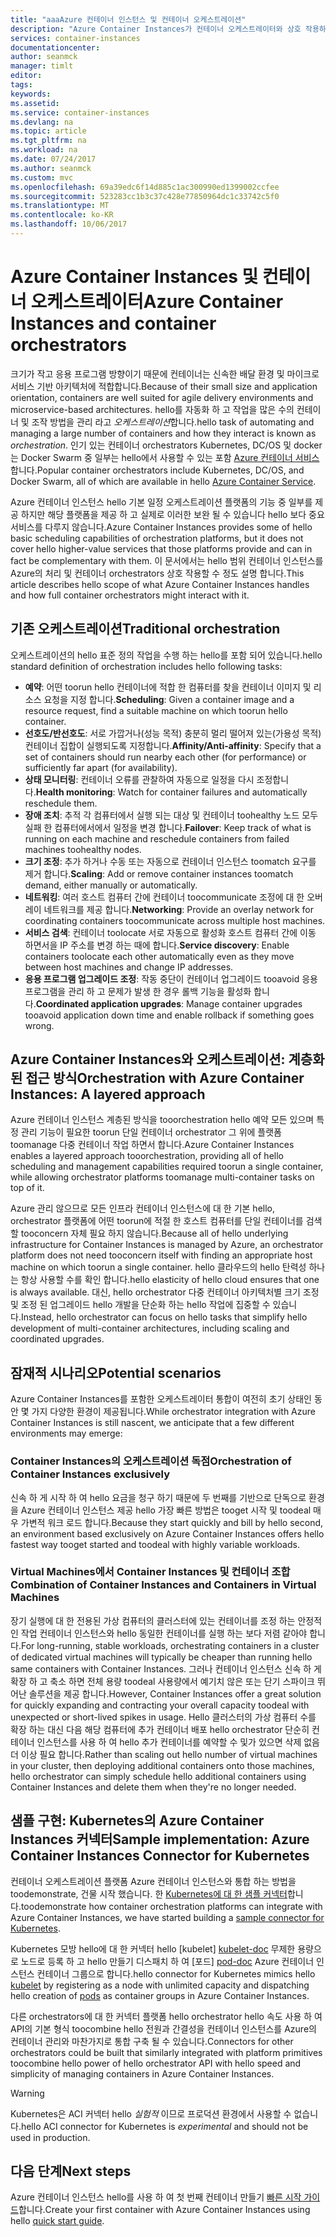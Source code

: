```yaml
---
title: "aaaAzure 컨테이너 인스턴스 및 컨테이너 오케스트레이션"
description: "Azure Container Instances가 컨테이너 오케스트레이터와 상호 작용하는 방법을 이해합니다"
services: container-instances
documentationcenter: 
author: seanmck
manager: timlt
editor: 
tags: 
keywords: 
ms.assetid: 
ms.service: container-instances
ms.devlang: na
ms.topic: article
ms.tgt_pltfrm: na
ms.workload: na
ms.date: 07/24/2017
ms.author: seanmck
ms.custom: mvc
ms.openlocfilehash: 69a39edc6f14d885c1ac300990ed1399002ccfee
ms.sourcegitcommit: 523283cc1b3c37c428e77850964dc1c33742c5f0
ms.translationtype: MT
ms.contentlocale: ko-KR
ms.lasthandoff: 10/06/2017
---
```

# <a name="azure-container-instances-and-container-orchestrators"></a><span data-ttu-id="f06d7-103">Azure Container Instances 및 컨테이너 오케스트레이터</span><span class="sxs-lookup"><span data-stu-id="f06d7-103">Azure Container Instances and container orchestrators</span></span>

<span data-ttu-id="f06d7-104">크기가 작고 응용 프로그램 방향이기 때문에 컨테이너는 신속한 배달 환경 및 마이크로 서비스 기반 아키텍처에 적합합니다.</span><span class="sxs-lookup"><span data-stu-id="f06d7-104">Because of their small size and application orientation, containers are well suited for agile delivery environments and microservice-based architectures.</span></span> <span data-ttu-id="f06d7-105">hello를 자동화 하 고 작업을 많은 수의 컨테이너 및 조작 방법을 관리 라고 *오케스트레이션*합니다.</span><span class="sxs-lookup"><span data-stu-id="f06d7-105">hello task of automating and managing a large number of containers and how they interact is known as *orchestration*.</span></span> <span data-ttu-id="f06d7-106">인기 있는 컨테이너 orchestrators Kubernetes, DC/OS 및 docker는 Docker Swarm 중 일부는 hello에서 사용할 수 있는 포함 [Azure 컨테이너 서비스](https://docs.microsoft.com/azure/container-service/)합니다.</span><span class="sxs-lookup"><span data-stu-id="f06d7-106">Popular container orchestrators include Kubernetes, DC/OS, and Docker Swarm, all of which are available in hello [Azure Container Service](https://docs.microsoft.com/azure/container-service/).</span></span>

<span data-ttu-id="f06d7-107">Azure 컨테이너 인스턴스 hello 기본 일정 오케스트레이션 플랫폼의 기능 중 일부를 제공 하지만 해당 플랫폼을 제공 하 고 실제로 이러한 보완 될 수 있습니다 hello 보다 중요 서비스를 다루지 않습니다.</span><span class="sxs-lookup"><span data-stu-id="f06d7-107">Azure Container Instances provides some of hello basic scheduling capabilities of orchestration platforms, but it does not cover hello higher-value services that those platforms provide and can in fact be complementary with them.</span></span> <span data-ttu-id="f06d7-108">이 문서에서는 hello 범위 컨테이너 인스턴스를 Azure의 처리 및 컨테이너 orchestrators 상호 작용할 수 정도 설명 합니다.</span><span class="sxs-lookup"><span data-stu-id="f06d7-108">This article describes hello scope of what Azure Container Instances handles and how full container orchestrators might interact with it.</span></span>

## <a name="traditional-orchestration"></a><span data-ttu-id="f06d7-109">기존 오케스트레이션</span><span class="sxs-lookup"><span data-stu-id="f06d7-109">Traditional orchestration</span></span>

<span data-ttu-id="f06d7-110">오케스트레이션의 hello 표준 정의 작업을 수행 하는 hello를 포함 되어 있습니다.</span><span class="sxs-lookup"><span data-stu-id="f06d7-110">hello standard definition of orchestration includes hello following tasks:</span></span>

- <span data-ttu-id="f06d7-111">**예약**: 어떤 toorun hello 컨테이너에 적합 한 컴퓨터를 찾을 컨테이너 이미지 및 리소스 요청을 지정 합니다.</span><span class="sxs-lookup"><span data-stu-id="f06d7-111">**Scheduling**: Given a container image and a resource request, find a suitable machine on which toorun hello container.</span></span>
- <span data-ttu-id="f06d7-112">**선호도/반선호도**: 서로 가깝거나(성능 목적) 충분히 멀리 떨어져 있는(가용성 목적) 컨테이너 집합이 실행되도록 지정합니다.</span><span class="sxs-lookup"><span data-stu-id="f06d7-112">**Affinity/Anti-affinity**: Specify that a set of containers should run nearby each other (for performance) or sufficiently far apart (for availability).</span></span>
- <span data-ttu-id="f06d7-113">**상태 모니터링**: 컨테이너 오류를 관찰하여 자동으로 일정을 다시 조정합니다.</span><span class="sxs-lookup"><span data-stu-id="f06d7-113">**Health monitoring**: Watch for container failures and automatically reschedule them.</span></span>
- <span data-ttu-id="f06d7-114">**장애 조치**: 추적 각 컴퓨터에서 실행 되는 대상 및 컨테이너 toohealthy 노드 모두 실패 한 컴퓨터에서에서 일정을 변경 합니다.</span><span class="sxs-lookup"><span data-stu-id="f06d7-114">**Failover**: Keep track of what is running on each machine and reschedule containers from failed machines toohealthy nodes.</span></span>
- <span data-ttu-id="f06d7-115">**크기 조정**: 추가 하거나 수동 또는 자동으로 컨테이너 인스턴스 toomatch 요구를 제거 합니다.</span><span class="sxs-lookup"><span data-stu-id="f06d7-115">**Scaling**: Add or remove container instances toomatch demand, either manually or automatically.</span></span>
- <span data-ttu-id="f06d7-116">**네트워킹**: 여러 호스트 컴퓨터 간에 컨테이너 toocommunicate 조정에 대 한 오버레이 네트워크를 제공 합니다.</span><span class="sxs-lookup"><span data-stu-id="f06d7-116">**Networking**: Provide an overlay network for coordinating containers toocommunicate across multiple host machines.</span></span>
- <span data-ttu-id="f06d7-117">**서비스 검색**: 컨테이너 toolocate 서로 자동으로 활성화 호스트 컴퓨터 간에 이동 하면서을 IP 주소를 변경 하는 때에 합니다.</span><span class="sxs-lookup"><span data-stu-id="f06d7-117">**Service discovery**: Enable containers toolocate each other automatically even as they move between host machines and change IP addresses.</span></span>
- <span data-ttu-id="f06d7-118">**응용 프로그램 업그레이드 조정**: 작동 중단이 컨테이너 업그레이드 tooavoid 응용 프로그램을 관리 하 고 문제가 발생 한 경우 롤백 기능을 활성화 합니다.</span><span class="sxs-lookup"><span data-stu-id="f06d7-118">**Coordinated application upgrades**: Manage container upgrades tooavoid application down time and enable rollback if something goes wrong.</span></span>

## <a name="orchestration-with-azure-container-instances-a-layered-approach"></a><span data-ttu-id="f06d7-119">Azure Container Instances와 오케스트레이션: 계층화된 접근 방식</span><span class="sxs-lookup"><span data-stu-id="f06d7-119">Orchestration with Azure Container Instances: A layered approach</span></span>

<span data-ttu-id="f06d7-120">Azure 컨테이너 인스턴스 계층된 방식을 tooorchestration hello 예약 모든 있으며 특정 관리 기능이 필요한 toorun 단일 컨테이너 orchestrator 그 위에 플랫폼 toomanage 다중 컨테이너 작업 하면서 합니다.</span><span class="sxs-lookup"><span data-stu-id="f06d7-120">Azure Container Instances enables a layered approach tooorchestration, providing all of hello scheduling and management capabilities required toorun a single container, while allowing orchestrator platforms toomanage multi-container tasks on top of it.</span></span>

<span data-ttu-id="f06d7-121">Azure 관리 않으므로 모든 인프라 컨테이너 인스턴스에 대 한 기본 hello, orchestrator 플랫폼에 어떤 toorun에 적절 한 호스트 컴퓨터를 단일 컨테이너를 검색할 tooconcern 자체 필요 하지 않습니다.</span><span class="sxs-lookup"><span data-stu-id="f06d7-121">Because all of hello underlying infrastructure for Container Instances is managed by Azure, an orchestrator platform does not need tooconcern itself with finding an appropriate host machine on which toorun a single container.</span></span> <span data-ttu-id="f06d7-122">hello 클라우드의 hello 탄력성 하나는 항상 사용할 수를 확인 합니다.</span><span class="sxs-lookup"><span data-stu-id="f06d7-122">hello elasticity of hello cloud ensures that one is always available.</span></span> <span data-ttu-id="f06d7-123">대신, hello orchestrator 다중 컨테이너 아키텍처별 크기 조정 및 조정 된 업그레이드 hello 개발을 단순화 하는 hello 작업에 집중할 수 있습니다.</span><span class="sxs-lookup"><span data-stu-id="f06d7-123">Instead, hello orchestrator can focus on hello tasks that simplify hello development of multi-container architectures, including scaling and coordinated upgrades.</span></span>



## <a name="potential-scenarios"></a><span data-ttu-id="f06d7-124">잠재적 시나리오</span><span class="sxs-lookup"><span data-stu-id="f06d7-124">Potential scenarios</span></span>

<span data-ttu-id="f06d7-125">Azure Container Instances를 포함한 오케스트레이터 통합이 여전히 초기 상태인 동안 몇 가지 다양한 환경이 제공됩니다.</span><span class="sxs-lookup"><span data-stu-id="f06d7-125">While orchestrator integration with Azure Container Instances is still nascent, we anticipate that a few different environments may emerge:</span></span>

### <a name="orchestration-of-container-instances-exclusively"></a><span data-ttu-id="f06d7-126">Container Instances의 오케스트레이션 독점</span><span class="sxs-lookup"><span data-stu-id="f06d7-126">Orchestration of Container Instances exclusively</span></span>

<span data-ttu-id="f06d7-127">신속 하 게 시작 하 여 hello 요금을 청구 하기 때문에 두 번째를 기반으로 단독으로 환경을 Azure 컨테이너 인스턴스 제공 hello 가장 빠른 방법은 tooget 시작 및 toodeal 매우 가변적 워크 로드 합니다.</span><span class="sxs-lookup"><span data-stu-id="f06d7-127">Because they start quickly and bill by hello second, an environment based exclusively on Azure Container Instances offers hello fastest way tooget started and toodeal with highly variable workloads.</span></span>

### <a name="combination-of-container-instances-and-containers-in-virtual-machines"></a><span data-ttu-id="f06d7-128">Virtual Machines에서 Container Instances 및 컨테이너 조합</span><span class="sxs-lookup"><span data-stu-id="f06d7-128">Combination of Container Instances and Containers in Virtual Machines</span></span>

<span data-ttu-id="f06d7-129">장기 실행에 대 한 전용된 가상 컴퓨터의 클러스터에 있는 컨테이너를 조정 하는 안정적인 작업 컨테이너 인스턴스와 hello 동일한 컨테이너를 실행 하는 보다 저렴 같아야 합니다.</span><span class="sxs-lookup"><span data-stu-id="f06d7-129">For long-running, stable workloads, orchestrating containers in a cluster of dedicated virtual machines will typically be cheaper than running hello same containers with Container Instances.</span></span> <span data-ttu-id="f06d7-130">그러나 컨테이너 인스턴스 신속 하 게 확장 하 고 축소 하면 전체 용량 toodeal 사용량에서 예기치 않은 또는 단기 스파이크 뛰어난 솔루션을 제공 합니다.</span><span class="sxs-lookup"><span data-stu-id="f06d7-130">However, Container Instances offer a great solution for quickly expanding and contracting your overall capacity toodeal with unexpected or short-lived spikes in usage.</span></span> <span data-ttu-id="f06d7-131">Hello 클러스터의 가상 컴퓨터 수를 확장 하는 대신 다음 해당 컴퓨터에 추가 컨테이너 배포 hello orchestrator 단순히 컨테이너 인스턴스를 사용 하 여 hello 추가 컨테이너를 예약할 수 및가 있으면 삭제 없음 더 이상 필요 합니다.</span><span class="sxs-lookup"><span data-stu-id="f06d7-131">Rather than scaling out hello number of virtual machines in your cluster, then deploying additional containers onto those machines, hello orchestrator can simply schedule hello additional containers using Container Instances and delete them when they're no longer needed.</span></span>

## <a name="sample-implementation-azure-container-instances-connector-for-kubernetes"></a><span data-ttu-id="f06d7-132">샘플 구현: Kubernetes의 Azure Container Instances 커넥터</span><span class="sxs-lookup"><span data-stu-id="f06d7-132">Sample implementation: Azure Container Instances Connector for Kubernetes</span></span>

<span data-ttu-id="f06d7-133">컨테이너 오케스트레이션 플랫폼 Azure 컨테이너 인스턴스와 통합 하는 방법을 toodemonstrate, 건물 시작 했습니다. 한 [Kubernetes에 대 한 샘플 커넥터][aci-connector-k8s]합니다.</span><span class="sxs-lookup"><span data-stu-id="f06d7-133">toodemonstrate how container orchestration platforms can integrate with Azure Container Instances, we have started building a [sample connector for Kubernetes][aci-connector-k8s].</span></span> 

<span data-ttu-id="f06d7-134">Kubernetes 모방 hello에 대 한 커넥터 hello [kubelet] [ kubelet-doc] 무제한 용량으로 노드로 등록 하 고 hello 만들기 디스패치 하 여 [포드] [ pod-doc] Azure 컨테이너 인스턴스 컨테이너 그룹으로 합니다.</span><span class="sxs-lookup"><span data-stu-id="f06d7-134">hello connector for Kubernetes mimics hello [kubelet][kubelet-doc] by registering as a node with unlimited capacity and dispatching hello creation of [pods][pod-doc] as container groups in Azure Container Instances.</span></span> 

<!-- ![ACI Connector for Kubernetes][aci-connector-k8s-gif] -->

<span data-ttu-id="f06d7-135">다른 orchestrators에 대 한 커넥터 플랫폼 hello orchestrator hello 속도 사용 하 여 API의 기본 형식 toocombine hello 전원과 간결성을 컨테이너 인스턴스를 Azure의 컨테이너 관리와 마찬가지로 통합 구축 될 수 있습니다.</span><span class="sxs-lookup"><span data-stu-id="f06d7-135">Connectors for other orchestrators could be built that similarly integrated with platform primitives toocombine hello power of hello orchestrator API with hello speed and simplicity of managing containers in Azure Container Instances.</span></span>

> [!WARNING]
> <span data-ttu-id="f06d7-136">Kubernetes은 ACI 커넥터 hello *실험적* 이므로 프로덕션 환경에서 사용할 수 없습니다.</span><span class="sxs-lookup"><span data-stu-id="f06d7-136">hello ACI connector for Kubernetes is *experimental* and should not be used in production.</span></span>

## <a name="next-steps"></a><span data-ttu-id="f06d7-137">다음 단계</span><span class="sxs-lookup"><span data-stu-id="f06d7-137">Next steps</span></span>

<span data-ttu-id="f06d7-138">Azure 컨테이너 인스턴스 hello를 사용 하 여 첫 번째 컨테이너 만들기 [빠른 시작 가이드](container-instances-quickstart.md)합니다.</span><span class="sxs-lookup"><span data-stu-id="f06d7-138">Create your first container with Azure Container Instances using hello [quick start guide](container-instances-quickstart.md).</span></span>

<!-- IMAGES -->
[aci-connector-k8s-gif]: ./media/container-instances-orchestrator-relationship/aci-connector-k8s.gif

<!-- LINKS -->
[aci-connector-k8s]: https://github.com/azure/aci-connector-k8s
[kubelet-doc]: https://kubernetes.io/docs/admin/kubelet/
[pod-doc]: https://kubernetes.io/docs/concepts/workloads/pods/pod/